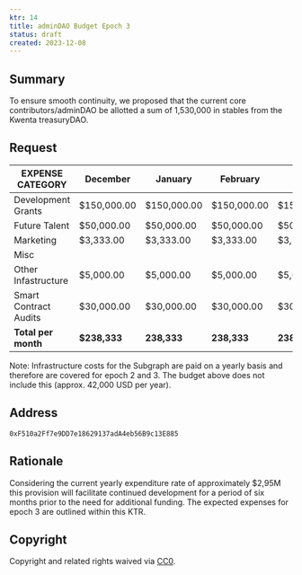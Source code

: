 ```yaml
---
ktr: 14
title: adminDAO Budget Epoch 3
status: draft
created: 2023-12-08
---
```


## Summary

To ensure smooth continuity, we proposed that the current core contributors/adminDAO be allotted a sum of 1,530,000 in stables from the Kwenta treasuryDAO.

## Request

| EXPENSE CATEGORY         | December        | January        | February      | March   | April     | May    | Totals        |
| ------------------------ | ----------- | ----------- | ----------- | ----------- | ----------- | ----------- | ----------- |
| Development Grants       | $150,000.00 | $150,000.00 | $150,000.00 | $150,000.00 | $150,000.00 | $150,000.00 | $900,000.00 |
| Future Talent            | $50,000.00  | $50,000.00  | $50,000.00  | $50,000.00  | $50,000.00  | $50,000.00  | $300,000.00 |
| Marketing                | $3,333.00   | $3,333.00   | $3,333.00   | $3,333.00   | $3,334.00   | $3,334.00   | $20,000.00  |
| Misc                     |             |             |             |             |             |             | $100,000.00 |
| Other Infastructure      | $5,000.00   | $5,000.00   | $5,000.00   | $5,000.00   | $5,000.00   | $5,000.00   | $30,000.00  |
| Smart Contract Audits    | $30,000.00  | $30,000.00  | $30,000.00  | $30,000.00  | $30,000.00  | $30,000.00  | $180,000.00  |
| **Total per month**      | **$238,333** | **238,333** | **238,333** | **238,333** | **238,334** | **238,334** | **$1,530,000** |

Note: Infrastructure costs for the Subgraph are paid on a yearly basis and therefore are covered for epoch 2 and 3. The budget above does not include this (approx. 42,000 USD per year).

## Address

`0xF510a2Ff7e9DD7e18629137adA4eb56B9c13E885`

## Rationale

Considering the current yearly expenditure rate of approximately $2,95M this provision will facilitate continued development for a period of six months prior to the need for additional funding. The expected expenses for epoch 3 are outlined within this KTR.

## Copyright

Copyright and related rights waived via [CC0](https://creativecommons.org/publicdomain/zero/1.0/).